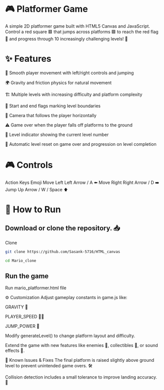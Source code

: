 # 🎮 Platformer Game
A simple 2D platformer game built with HTML5 Canvas and JavaScript. Control a red square 🟥 that jumps across platforms 🟩 to reach the red flag 🚩 and progress through 10 increasingly challenging levels! 🌟

# ✨ Features
🎯 Smooth player movement with left/right controls and jumping

🌍 Gravity and friction physics for natural movement

🏗️ Multiple levels with increasing difficulty and platform complexity

🚩 Start and end flags marking level boundaries

🎥 Camera that follows the player horizontally

⚠️ Game over when the player falls off platforms to the ground

🔢 Level indicator showing the current level number

🔄 Automatic level reset on game over and progression on level completion

# 🎮 Controls
Action	Keys	Emoji
Move Left	Left Arrow / A	⬅️
Move Right	Right Arrow / D	➡️
Jump	Up Arrow / W / Space	⬆️

# 🚀 How to Run
## Download or clone the repository. 📥
Clone
```bash
git clone https://github.com/Sasank-5716/HTML_canvas
```
```bash
cd Mario_clone
```

## Run the game
Run mario_platformer.html file

⚙️ Customization
Adjust gameplay constants in game.js like:

GRAVITY 🌌

PLAYER_SPEED 🏃‍♂️

JUMP_POWER 🦘

Modify generateLevel() to change platform layout and difficulty.

Extend the game with new features like enemies 👾, collectibles 💎, or sound effects 🎵.

🐞 Known Issues & Fixes
The final platform is raised slightly above ground level to prevent unintended game overs. 🛠️

Collision detection includes a small tolerance to improve landing accuracy. 🎯
